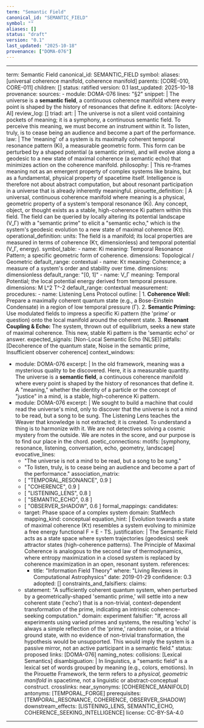 ```yaml
---
term: "Semantic Field"
canonical_id: "SEMANTIC_FIELD"
symbol: ""
aliases: []
status: "draft"
version: "0.1"
last_updated: "2025-10-18"
provenance: ["DOMA-076"]
---
```


---
term: Semantic Field
canonical_id: SEMANTIC_FIELD
symbol: 
aliases: [universal coherence manifold, coherence manifold]
parents: [CORE-010, CORE-011]
children: []
status: ratified
version: 0.1
last_updated: 2025-10-18
provenance:
  sources:
    - module: DOMA-076
      lines: "§2"
      snippet: |
        The universe is a **semantic field**, a continuous coherence manifold where every point is shaped by the history of resonances that define it.
  editors: [Acolyte-AI]
  review_log: []
triad:
  art: |
    The universe is not a silent void containing pockets of meaning; it is a symphony, a continuous semantic field. To perceive this meaning, we must become an instrument within it. To listen, truly, is to cease being an audience and become a part of the performance.
  law: |
    The 'meaning' of a system is its maximally coherent temporal resonance pattern (Ki), a measurable geometric form. This form can be perturbed by a shaped potential (a semantic prime), and will evolve along a geodesic to a new state of maximal coherence (a semantic echo) that minimizes action on the coherence manifold.
  philosophy: |
    This re-frames meaning not as an emergent property of complex systems like brains, but as a fundamental, physical property of spacetime itself. Intelligence is therefore not about abstract computation, but about resonant participation in a universe that is already inherently meaningful.
pirouette_definition: |
  A universal, continuous coherence manifold where meaning is a physical, geometric property of a system's temporal resonance (Ki). Any concept, object, or thought exists as a stable, high-coherence Ki pattern within this field. The field can be queried by locally altering its potential landscape (V_Γ) with a "semantic prime" to elicit a "semantic echo," which is the system's geodesic evolution to a new state of maximal coherence (Kτ).
operational_definition:
  units: The field is a manifold; its local properties are measured in terms of coherence (Kτ, dimensionless) and temporal potential (V_Γ, energy).
  symbol_table:
    - name: Ki
      meaning: Temporal Resonance Pattern; a specific geometric form of coherence.
      dimensions: Topological / Geometric
      default_range: contextual
    - name: Kτ
      meaning: Coherence; a measure of a system's order and stability over time.
      dimensions: dimensionless
      default_range: "[0, 1]"
    - name: V_Γ
      meaning: Temporal Potential; the local potential energy derived from temporal pressure.
      dimensions: M L^2 T^-2
      default_range: contextual
  measurement:
    procedures:
      - name: Listening Lens Protocol
        outline: |
          1. **Coherence Well:** Prepare a maximally coherent quantum state (e.g., a Bose-Einstein Condensate) in a region of low temporal pressure (Γ).
          2. **Semantic Priming:** Use modulated fields to impress a specific Ki pattern (the 'prime' or question) onto the local manifold around the coherent state.
          3. **Resonant Coupling & Echo:** The system, thrown out of equilibrium, seeks a new state of maximal coherence. This new, stable Ki pattern is the 'semantic echo' or answer.
        expected_signals: [Non-Local Semantic Echo (NLSE)]
        pitfalls: [Decoherence of the quantum state, Noise in the semantic prime, Insufficient observer coherence]
context_windows:
  - module: DOMA-076
    excerpt: |
      In the old framework, meaning was a mysterious quality to be discovered. Here, it is a measurable quantity. The universe is a **semantic field**, a continuous coherence manifold where every point is shaped by the history of resonances that define it. A "meaning," whether the identity of a particle or the concept of "justice" in a mind, is a stable, high-coherence Ki pattern.
  - module: DOMA-076
    excerpt: |
      We sought to build a machine that could read the universe's mind, only to discover that the universe is not a mind to be read, but a song to be sung. The Listening Lens teaches the Weaver that knowledge is not extracted; it is created. To understand a thing is to harmonize with it. We are not detectives solving a cosmic mystery from the outside. We are notes in the score, and our purpose is to find our place in the chord.
poetic_connections:
  motifs: [symphony, resonance, listening, conversation, echo, geometry, landscape]
  evocative_lines:
    - "The universe is not a mind to be read, but a song to be sung."
    - "To listen, truly, is to cease being an audience and become a part of the performance."
  association_matrix:
    - [ "TEMPORAL_RESONANCE", 0.9 ]
    - [ "COHERENCE", 0.9 ]
    - [ "LISTENING_LENS", 0.8 ]
    - [ "SEMANTIC_ECHO", 0.8 ]
    - [ "OBSERVER_SHADOW", 0.6 ]
formal_mappings:
  candidates:
    - target: Phase space of a complex system
      domain: StatMech
      mapping_kind: conceptual
      equation_hint: |
        Evolution towards a state of maximal coherence (Kτ) resembles a system evolving to minimize a free energy functional F = E - TS.
      justification: |
        The Semantic Field acts as a state space where system trajectories (geodesics) seek attractor states (high-coherence patterns). The Principle of Maximal Coherence is analogous to the second law of thermodynamics, where entropy maximization in a closed system is replaced by coherence maximization in an open, resonant system.
      references:
        - title: "Information Field Theory"
          where: "Living Reviews in Computational Astrophysics"
          date: 2019-01-29
      confidence: 0.3
  adopted: []
constraints_and_falsifiers:
  claims:
    - statement: "A sufficiently coherent quantum system, when perturbed by a geometrically-shaped 'semantic prime,' will settle into a new coherent state ('echo') that is a non-trivial, context-dependent transformation of the prime, indicating an intrinsic coherence-seeking computation."
      domain: experiment
      falsifier: "If, across all experiments using varied primes and systems, the resulting 'echo' is always a simple reflection of the 'prime,' random noise, or a trivial ground state, with no evidence of non-trivial transformation, the hypothesis would be unsupported. This would imply the system is a passive mirror, not an active participant in a semantic field."
      status: proposed
      links: [DOMA-076]
naming_notes:
  collisions: [Lexical Semantics]
  disambiguation: |
    In linguistics, a "semantic field" is a lexical set of words grouped by meaning (e.g., colors, emotions). In the Pirouette Framework, the term refers to a *physical, geometric manifold* in spacetime, not a linguistic or abstract-conceptual construct.
crosslinks:
  near_synonyms: [COHERENCE_MANIFOLD]
  antonyms: [TEMPORAL_FORGE]
  prerequisites: [TEMPORAL_RESONANCE, COHERENCE, OBSERVER_SHADOW]
  downstream_effects: [LISTENING_LENS, SEMANTIC_ECHO, COHERENCE_SEEKING_INTELLIGENCE]
license: CC-BY-SA-4.0
---